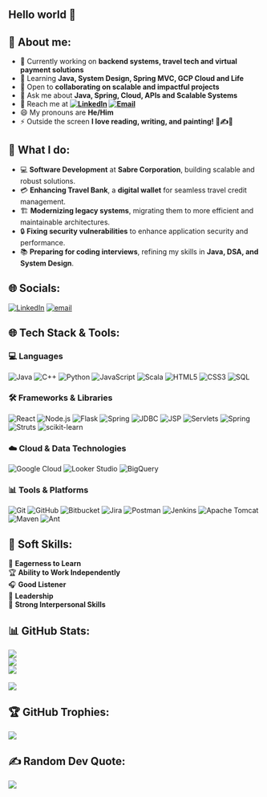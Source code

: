 ## Hello world 👋

## 🤷 About me:
- 🔭 Currently working on **backend systems, travel tech and virtual payment solutions**  
- 🌱 Learning **Java, System Design, Spring MVC, GCP Cloud and Life**  
- 👯 Open to **collaborating on scalable and impactful projects**  
- 💬 Ask me about **Java, Spring, Cloud, APIs and Scalable Systems**  
- 📢 Reach me at **[![LinkedIn](https://img.shields.io/badge/LinkedIn-%230077B5.svg?logo=linkedin&logoColor=white)](https://linkedin.com/in/rahul-sriv) [![Email](https://img.shields.io/badge/Email-D14836?logo=gmail&logoColor=white)](mailto:rahulsriv2000@gmail.com)**
- 😄 My pronouns are **He/Him**
- ⚡ Outside the screen **I love reading, writing, and painting! 📖✍️🎨**

## 💫 What I do:
- 💻 **Software Development** at **Sabre Corporation**, building scalable and robust solutions. 
- 💳 **Enhancing Travel Bank**, a **digital wallet** for seamless travel credit management.  
- 🏗️ **Modernizing legacy systems**, migrating them to more efficient and maintainable architectures.
- 🔒 **Fixing security vulnerabilities** to enhance application security and performance.
- 📚 **Preparing for coding interviews**, refining my skills in **Java, DSA, and System Design**.


## 🌐 Socials:
[![LinkedIn](https://img.shields.io/badge/LinkedIn-%230077B5.svg?logo=linkedin&logoColor=white)](https://linkedin.com/in/rahul-sriv) [![email](https://img.shields.io/badge/Email-D14836?logo=gmail&logoColor=white)](mailto:rahulsriv2000@gmail.com) 

<!--# 💻 Tech Stack:
![C](https://img.shields.io/badge/c-%2300599C.svg?style=for-the-badge&logo=c&logoColor=white) ![C++](https://img.shields.io/badge/c++-%2300599C.svg?style=for-the-badge&logo=c%2B%2B&logoColor=white) ![JavaScript](https://img.shields.io/badge/javascript-%23323330.svg?style=for-the-badge&logo=javascript&logoColor=%23F7DF1E) ![Java](https://img.shields.io/badge/java-%23ED8B00.svg?style=for-the-badge&logo=openjdk&logoColor=white) ![Spring Framework](https://img.shields.io/badge/Spring-6DB33F?style=flat&logo=spring&logoColor=white) ![HTML5](https://img.shields.io/badge/html5-%23E34F26.svg?style=for-the-badge&logo=html5&logoColor=white) ![CSS3](https://img.shields.io/badge/css3-%231572B6.svg?style=for-the-badge&logo=css3&logoColor=white) ![Scala](https://img.shields.io/badge/scala-%23DC322F.svg?style=for-the-badge&logo=scala&logoColor=white) ![Python](https://img.shields.io/badge/python-3670A0?style=for-the-badge&logo=python&logoColor=ffdd54) ![Bash Script](https://img.shields.io/badge/bash_script-%23121011.svg?style=for-the-badge&logo=gnu-bash&logoColor=white) ![PHP](https://img.shields.io/badge/php-%23777BB4.svg?style=for-the-badge&logo=php&logoColor=white) ![Google Cloud](https://img.shields.io/badge/GoogleCloud-%234285F4.svg?style=for-the-badge&logo=google-cloud&logoColor=white) ![JavaFX](https://img.shields.io/badge/javafx-%23FF0000.svg?style=for-the-badge&logo=javafx&logoColor=white) ![Apache](https://img.shields.io/badge/apache-%23D42029.svg?style=for-the-badge&logo=apache&logoColor=white) ![Jenkins](https://img.shields.io/badge/jenkins-%232C5263.svg?style=for-the-badge&logo=jenkins&logoColor=white) ![Apache Maven](https://img.shields.io/badge/Apache%20Maven-C71A36?style=for-the-badge&logo=Apache%20Maven&logoColor=white) ![Apache Tomcat](https://img.shields.io/badge/apache%20tomcat-%23F8DC75.svg?style=for-the-badge&logo=apache-tomcat&logoColor=black) ![Apache Ant](https://img.shields.io/badge/Apache%20Ant-A81C7D?style=for-the-badge&logo=Apache%20Ant&logoColor=white) ![scikit-learn](https://img.shields.io/badge/scikit--learn-%23F7931E.svg?style=for-the-badge&logo=scikit-learn&logoColor=white) ![Git](https://img.shields.io/badge/git-%23F05033.svg?style=for-the-badge&logo=git&logoColor=white) ![GitHub](https://img.shields.io/badge/github-%23121011.svg?style=for-the-badge&logo=github&logoColor=white) ![Bitbucket](https://img.shields.io/badge/bitbucket-%230047B3.svg?style=for-the-badge&logo=bitbucket&logoColor=white) ![Jira](https://img.shields.io/badge/jira-%230A0FFF.svg?style=for-the-badge&logo=jira&logoColor=white) ![Postman](https://img.shields.io/badge/Postman-FF6C37?style=for-the-badge&logo=postman&logoColor=white) ![Java](https://img.shields.io/badge/java-%23ED8B00.svg?style=for-the-badge&logo=openjdk&logoColor=white) ![JavaFX](https://img.shields.io/badge/javafx-%23FF0000.svg?style=for-the-badge&logo=javafx&logoColor=white) ![PowerShell](https://img.shields.io/badge/PowerShell-%235391FE.svg?style=for-the-badge&logo=powershell&logoColor=white)-->
## 🌐 Tech Stack & Tools:  
### 💻 Languages  
![Java](https://img.shields.io/badge/Java-007396?style=flat&logo=java&logoColor=white)  ![C++](https://img.shields.io/badge/C++-00599C?style=flat&logo=c%2B%2B&logoColor=white)  ![Python](https://img.shields.io/badge/Python-3776AB?style=flat&logo=python&logoColor=white)  ![JavaScript](https://img.shields.io/badge/JavaScript-F7DF1E?style=flat&logo=javascript&logoColor=black)   ![Scala](https://img.shields.io/badge/Scala-DC322F?style=flat&logo=scala&logoColor=white)  ![HTML5](https://img.shields.io/badge/HTML5-E34F26?style=flat&logo=html5&logoColor=white)  ![CSS3](https://img.shields.io/badge/CSS3-1572B6?style=flat&logo=css3&logoColor=white)  ![SQL](https://img.shields.io/badge/SQL-4479A1?style=flat&logo=mysql&logoColor=white)  

### 🛠️ Frameworks & Libraries  
![React](https://img.shields.io/badge/React-61DAFB?style=flat&logo=react&logoColor=black)  ![Node.js](https://img.shields.io/badge/Node.js-339933?style=flat&logo=nodedotjs&logoColor=white)  ![Flask](https://img.shields.io/badge/Flask-000000?style=flat&logo=flask&logoColor=white)  ![Spring](https://img.shields.io/badge/Spring-6DB33F?style=flat&logo=spring&logoColor=white)  ![JDBC](https://img.shields.io/badge/JDBC-4479A1?style=flat)  ![JSP](https://img.shields.io/badge/JSP-FF4500?style=flat)  ![Servlets](https://img.shields.io/badge/Servlets-4B8BBE?style=flat) ![Spring](https://img.shields.io/badge/Spring-6DB33F?style=flat&logo=spring&logoColor=white)  ![Struts](https://img.shields.io/badge/Struts-8C004A?style=flat&logo=apache&logoColor=white)  ![scikit-learn](https://img.shields.io/badge/Scikit--Learn-F7931E?style=flat&logo=scikit-learn&logoColor=white)  

### ☁️ Cloud & Data Technologies    
![Google Cloud](https://img.shields.io/badge/Google%20Cloud-4285F4?style=flat&logo=googlecloud&logoColor=white)  ![Looker Studio](https://img.shields.io/badge/Looker%20Studio-4285F4?style=flat&logo=google&logoColor=white)  ![BigQuery](https://img.shields.io/badge/BigQuery-34A853?style=flat&logo=googlecloud&logoColor=white)  
 
### 📊 Tools & Platforms  
![Git](https://img.shields.io/badge/Git-F05032?style=flat&logo=git&logoColor=white)  ![GitHub](https://img.shields.io/badge/GitHub-181717?style=flat&logo=github&logoColor=white)  ![Bitbucket](https://img.shields.io/badge/Bitbucket-0052CC?style=flat&logo=bitbucket&logoColor=white)  ![Jira](https://img.shields.io/badge/Jira-0052CC?style=flat&logo=jira&logoColor=white)  ![Postman](https://img.shields.io/badge/Postman-FF6C37?style=flat&logo=postman&logoColor=white)  ![Jenkins](https://img.shields.io/badge/Jenkins-D24939?style=flat&logo=jenkins&logoColor=white)  ![Apache Tomcat](https://img.shields.io/badge/Apache%20Tomcat-F8DC75?style=flat&logo=apachetomcat&logoColor=black)  ![Maven](https://img.shields.io/badge/Apache%20Maven-C71A36?style=flat&logo=apachemaven&logoColor=white)  ![Ant](https://img.shields.io/badge/Apache%20Ant-A81C7D?style=flat)  

## 🤝 Soft Skills:  

🎯 **Eagerness to Learn**  
🏆 **Ability to Work Independently**  
🎧 **Good Listener**  
👑 **Leadership**  
💬 **Strong Interpersonal Skills**  


## 📊 GitHub Stats:
![](https://github-readme-stats.vercel.app/api?username=RahulSriv&theme=dark&hide_border=false&include_all_commits=true&count_private=true)<br/>
![](https://nirzak-streak-stats.vercel.app/?user=RahulSriv&theme=dark&hide_border=false)<br/>
![](https://github-readme-stats.vercel.app/api/top-langs/?username=RahulSriv&theme=dark&hide_border=false&include_all_commits=true&count_private=true&layout=compact)
<br><br>![](https://api.visitorbadge.io/api/VisitorHit?user=RahulSriv&repo=github-visitors-badge&countColor=%2303488c)

## 🏆 GitHub Trophies:
![](https://github-profile-trophy.vercel.app/?username=RahulSriv&theme=onedark&no-frame=true&no-bg=true&margin-w=4)


## ✍️ Random Dev Quote:
![](https://quotes-github-readme.vercel.app/api?type=horizontal&theme=dark)
